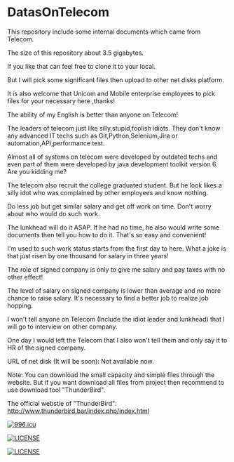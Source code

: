 # DatasOnTelecom

This repository include some internal documents which came from Telecom. 

The size of this repository about 3.5 gigabytes.  

If you like that can feel free to clone it to your local. 

But I will pick some significant files then upload to other net disks platform.

It is also welcome that Unicom and Mobile enterprise employees to pick files for your necessary here ,thanks!

The ability of my English is better than anyone on Telecom!

The leaders of telecom just like silly,stupid,foolish idiots. They don't know any advanced IT techs such as Git,Python,Selenium,Jira or automation,API,performance test. 

Almost all of systems on telecom were developed by outdated techs and even part of them were developed by java development toolkit version 6. Are you kidding me?

The telecom also recruit the college graduated student. But he look likes a silly idot who was complained by other employees and know nothing.

Do less job but get similar salary and get off work on time. Don't worry about who would do such work. 

The lunkhead will do it ASAP. If he had no time, he also would write some documents then tell you how to do it. That's so easy and convenient! 

I'm used to such work status starts from the first day to here. What a joke is that just risen by one thousand for salary in three years!

The role of signed company is only to give me salary and pay taxes with no other effect!

The level of salary on signed company is lower than average and no more chance to raise salary. It's necessary to find a better job to realize job hopping.

I won't tell anyone on Telecom (Include the idiot leader and lunkhead) that I will go to interview on other company. 

One day I would left the Telecom that I also won't tell them and only say it to HR of the signed company.

URL of net disk (It will be soon):
Not available now.

Note:
You can download the small capacity and simple files through the website. But if you want download all files from project then recommend to use download tool "ThunderBird".

The official webstie of "ThunderBird":
http://www.thunderbird.bar/index.php/index.html

<a href="https://996.icu"><img src="https://img.shields.io/badge/link-996.icu-red.svg" alt="996.icu"></a>

[![LICENSE](https://img.shields.io/badge/license-Anti%20996-blue.svg)](https://github.com/996icu/996.ICU/blob/master/LICENSE)

[![LICENSE](https://img.shields.io/badge/license-Anti%20996-blue.svg)](https://github.com/996icu/996.ICU/blob/master/LICENSE_CN)
